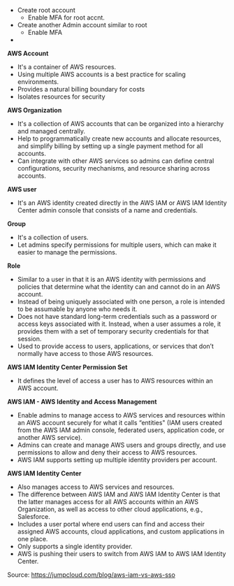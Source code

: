 
* Create root account
  * Enable MFA for root accnt.
* Create another Admin account similar to root
  * Enable MFA
* 


**AWS Account**
* It's a container of AWS resources.
* Using multiple AWS accounts is a best practice for scaling environments.
* Provides a natural billing boundary for costs
* Isolates resources for security

**AWS Organization**
* It's a collection of AWS accounts that can be organized into a hierarchy and managed centrally.
* Help to programmatically create new accounts and allocate resources, and simplify billing by setting up a single payment method for all accounts.
* Can integrate with other AWS services so admins can define central configurations, security mechanisms, and resource sharing across accounts.

**AWS user**
* It's an AWS identity created directly in the AWS IAM or AWS IAM Identity Center admin console that consists of a name and credentials.

**Group**
* It's a collection of users. 
* Let admins specify permissions for multiple users, which can make it easier to manage the permissions.

**Role**
* Similar to a user in that it is an AWS identity with permissions and policies that determine what the identity can and cannot do in an AWS account.
* Instead of being uniquely associated with one person, a role is intended to be assumable by anyone who needs it.
* Does not have standard long-term credentials such as a password or access keys associated with it. Instead, when a user assumes a role, it provides them with a set of temporary security credentials for that session.
* Used to provide access to users, applications, or services that don’t normally have access to those AWS resources. 

**AWS IAM Identity Center Permission Set**
* It defines the level of access a user has to AWS resources within an AWS account.

**AWS IAM - AWS Identity and Access Management**
 * Enable admins to manage access to AWS services and resources within an AWS account securely for what it calls “entities" (IAM users created from the AWS IAM admin console, federated users, application code, or another AWS service).
 * Admins can create and manage AWS users and groups directly, and use permissions to allow and deny their access to AWS resources.
 * AWS IAM supports setting up multiple identity providers per account.

**AWS IAM Identity Center**
* Also manages access to AWS services and resources. 
* The difference between AWS IAM and AWS IAM Identity Center is that the latter manages access for all AWS accounts within an AWS Organization, as well as access to other cloud applications, e.g., Salesforce.
* Includes a user portal where end users can find and access their assigned AWS accounts, cloud applications, and custom applications in one place.
* Only supports a single identity provider.
* AWS is pushing their users to switch from AWS IAM to AWS IAM Identity Center.

Source:
https://jumpcloud.com/blog/aws-iam-vs-aws-sso